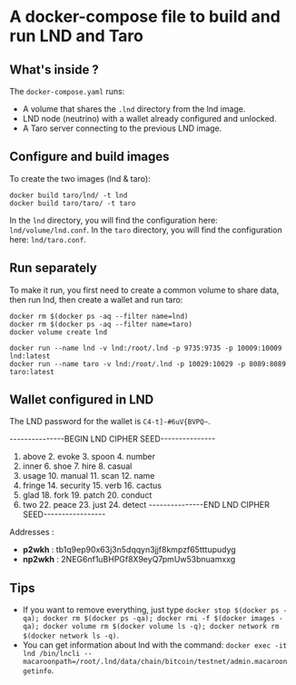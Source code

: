 # A docker-compose file to build and run LND and Taro

## What's inside ?

The `docker-compose.yaml` runs:

- A volume that shares the `.lnd` directory from the lnd image.
- LND node (neutrino) with a wallet already configured and unlocked.
- A Taro server connecting to the previous LND image.

## Configure and build images

To create the two images (lnd & taro):

```
docker build taro/lnd/ -t lnd
docker build taro/taro/ -t taro
```

In the `lnd` directory, you will find the configuration here: `lnd/volume/lnd.conf`.
In the `taro` directory, you will find the configuration here: `lnd/taro.conf`.

## Run separately

To make it run, you first need to create a common volume to share data, then run lnd, then create a wallet and run taro:

```
docker rm $(docker ps -aq --filter name=lnd)
docker rm $(docker ps -aq --filter name=taro)
docker volume create lnd

docker run --name lnd -v lnd:/root/.lnd -p 9735:9735 -p 10009:10009 lnd:latest
docker run --name taro -v lnd:/root/.lnd -p 10029:10029 -p 8089:8089 taro:latest
```

## Wallet configured in LND

The LND password for the wallet is `C4-t]-#6uV{BVPQ~`.

---------------BEGIN LND CIPHER SEED---------------

1. above 2. evoke 3. spoon 4. number
5. inner 6. shoe 7. hire 8. casual
9. usage 10. manual 11. scan 12. name
13. fringe 14. security 15. verb 16. cactus
17. glad 18. fork 19. patch 20. conduct
21. two 22. peace 23. just 24. detect
---------------END LND CIPHER SEED-----------------

Addresses :

- **p2wkh** : tb1q9ep90x63j3n5dqqyn3jjf8kmpzf65tttupudyg
- **np2wkh** : 2NEG6nf1uBHPGf8X9eyQ7pmUw53bnuamxxg

## Tips

- If you want to remove everything, just
  type `docker stop $(docker ps -qa); docker rm $(docker ps -qa); docker rmi -f $(docker images -qa); docker volume rm $(docker volume ls -q); docker network rm $(docker network ls -q)`.
- You can get information about lnd with the
  command: `docker exec -it lnd /bin/lncli --macaroonpath=/root/.lnd/data/chain/bitcoin/testnet/admin.macaroon getinfo`.
